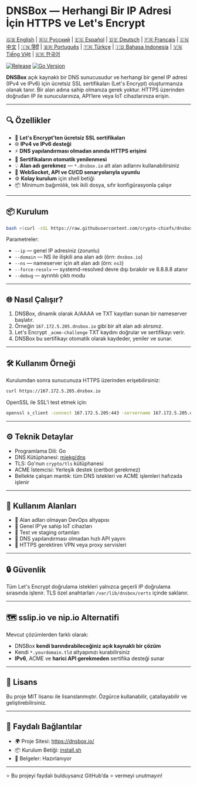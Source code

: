 # DNSBox — Herhangi Bir IP Adresi İçin HTTPS ve Let's Encrypt

[🇬🇧 English](../README.md) | [🇷🇺 Русский](/doc/README.ru.md) | [🇪🇸 Español](/doc/README.es.md) | [🇩🇪 Deutsch](/doc/README.de.md) | [🇫🇷 Français](/doc/README.fr.md) | [🇨🇳 中文](/doc/README.zh.md) | [🇮🇳 हिंदी](/doc/README.hi.md) | [🇧🇷 Português](/doc/README.pt.md) | [🇹🇷 Türkçe](/doc/README.tr.md) | [🇮🇩 Bahasa Indonesia](/doc/README.id.md) | [🇻🇳 Tiếng Việt](/doc/README.vi.md) | [🇰🇷 한국어](/doc/README.ko.md)

[![Release](https://img.shields.io/github/v/release/crypto-chiefs/dnsbox)](https://github.com/crypto-chiefs/dnsbox/releases)
[![Go Version](https://img.shields.io/github/go-mod/go-version/crypto-chiefs/dnsbox)](../go.mod)

**DNSBox** açık kaynaklı bir DNS sunucusudur ve herhangi bir genel IP adresi (IPv4 ve IPv6) için ücretsiz SSL sertifikaları (Let's Encrypt) oluşturmanıza olanak tanır. Bir alan adına sahip olmanıza gerek yoktur. HTTPS üzerinden doğrudan IP ile sunucularınıza, API’lere veya IoT cihazlarınıza erişin.

---

## 🔍 Özellikler

- 🔐 **Let's Encrypt'ten ücretsiz SSL sertifikaları**
- 🌐 **IPv4 ve IPv6 desteği**
- ⚡ **DNS yapılandırması olmadan anında HTTPS erişimi**
- 🔄 **Sertifikaların otomatik yenilenmesi**
- 💡 **Alan adı gerekmez** — `*.dnsbox.io` alt alan adlarını kullanabilirsiniz
- 🧩 **WebSocket, API ve CI/CD senaryolarıyla uyumlu**
- ⚙️ **Kolay kurulum** için shell betiği
- 📦 Minimum bağımlılık, tek ikili dosya, sıfır konfigürasyonla çalışır

---

## 📦 Kurulum

```bash
bash <(curl -sSL https://raw.githubusercontent.com/crypto-chiefs/dnsbox/main/scripts/install.sh) --ip=167.172.5.205 --domain=dnsbox.io --ns=ns3
```

Parametreler:
- `--ip` — genel IP adresiniz (zorunlu)
- `--domain` — NS ile ilişkili ana alan adı (örn: `dnsbox.io`)
- `--ns` — nameserver için alt alan adı (örn: `ns3`)
- `--force-resolv` — systemd-resolved devre dışı bırakılır ve 8.8.8.8 atanır
- `--debug` — ayrıntılı çıktı modu

---

## 🌐 Nasıl Çalışır?

1. DNSBox, dinamik olarak A/AAAA ve TXT kayıtları sunan bir nameserver başlatır.
2. Örneğin `167.172.5.205.dnsbox.io` gibi bir alt alan adı alırsınız.
3. Let's Encrypt `_acme-challenge` TXT kaydını doğrular ve sertifikayı verir.
4. DNSBox bu sertifikayı otomatik olarak kaydeder, yeniler ve sunar.

---

## 🛠 Kullanım Örneği

Kurulumdan sonra sunucunuza HTTPS üzerinden erişebilirsiniz:

```bash
curl https://167.172.5.205.dnsbox.io
```

OpenSSL ile SSL’i test etmek için:

```bash
openssl s_client -connect 167.172.5.205:443 -servername 167.172.5.205.dnsbox.io
```

---

## ⚙️ Teknik Detaylar

- Programlama Dili: Go
- DNS Kütüphanesi: [miekg/dns](https://github.com/miekg/dns)
- TLS: Go'nun `crypto/tls` kütüphanesi
- ACME İstemcisi: Yerleşik destek (certbot gerekmez)
- Bellekte çalışan mantık: tüm DNS istekleri ve ACME işlemleri hafızada işlenir

---

## 🧪 Kullanım Alanları

- 🔧 Alan adları olmayan DevOps altyapısı
- 📡 Genel IP’ye sahip IoT cihazları
- 🧪 Test ve staging ortamları
- 🚀 DNS yapılandırması olmadan hızlı API yayını
- 🔐 HTTPS gerektiren VPN veya proxy servisleri

---

## 🔒 Güvenlik

Tüm Let's Encrypt doğrulama istekleri yalnızca geçerli IP doğrulama sırasında işlenir. TLS özel anahtarları `/var/lib/dnsbox/certs` içinde saklanır.

---

## 🗺 sslip.io ve nip.io Alternatifi

Mevcut çözümlerden farklı olarak:
- DNSBox **kendi barındırabileceğiniz açık kaynaklı bir çözüm**
- Kendi `*.yourdomain.tld` altyapınızı kurabilirsiniz
- **IPv6**, ACME ve **harici API gerekmeden** sertifika desteği sunar

---

## 📜 Lisans

Bu proje MIT lisansı ile lisanslanmıştır. Özgürce kullanabilir, çatallayabilir ve geliştirebilirsiniz.

---

## 🔗 Faydalı Bağlantılar

- 🌍 Proje Sitesi: https://dnsbox.io/
- 📦 Kurulum Betiği: [install.sh](https://github.com/crypto-chiefs/dnsbox/blob/main/scripts/install.sh)
- 📖 Belgeler: Hazırlanıyor

---

⭐ Bu projeyi faydalı bulduysanız GitHub’da ⭐ vermeyi unutmayın!

